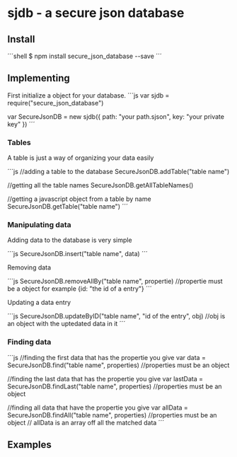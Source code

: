 # sjdb - a secure json database

## Install
´´´shell
$ npm install secure_json_database --save
´´´

## Implementing
First initialize a object for your database.
´´´js
var sjdb = require("secure_json_database")

var SecureJsonDB = new sjdb({
    path: "your path.sjson",
    key: "your private key"
})
´´´

### Tables
A table is just a way of organizing your data easily

´´´js
//adding a table to the database
SecureJsonDB.addTable("table name")

//getting all the table names
SecureJsonDB.getAllTableNames()

//getting a javascript object from a table by name
SecureJsonDB.getTable("table name")
´´´

### Manipulating data
Adding data to the database is very simple

´´´js
SecureJsonDB.insert("table name", data)
´´´

Removing data

´´´js
SecureJsonDB.removeAllBy("table name", propertie) //propertie must be a object for example {id: "the id of a entry"}
´´´

Updating a data entry

´´´js
SecureJsonDB.updateByID("table name", "id of the entry", obj) //obj is an object with the uptedated data in it
´´´

### Finding data

´´´js
//finding the first data that has the propertie you give
var data = SecureJsonDB.find("table name", properties) //properties must be an object

//finding the last data that has the propertie you give
var lastData = SecureJsonDB.findLast("table name", properties) //properties must be an object

//finding all data that have the propertie you give
var allData = SecureJsonDB.findAll("table name", properties) //properties must be an object
// allData is an array off all the matched data
´´´

## Examples